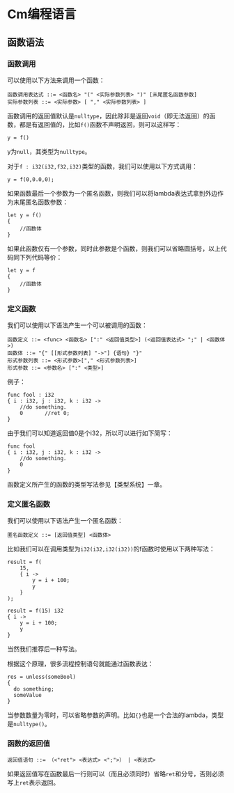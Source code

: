 # Cm编程语言

## 函数语法

### 函数调用

可以使用以下方法来调用一个函数：

```bnf
函数调用表达式 ::= <函数名> "(" <实际参数列表> ")" [末尾匿名函数参数]
实际参数列表 ::= <实际参数> [ "," <实际参数列表> ]
```

函数调用的返回值默认是`nulltype`，因此除非是返回`void`（即无法返回）的函数，都是有返回值的，比如`f()`函数不声明返回，则可以这样写：

```cm
y = f()
```

y为`null`，其类型为`nulltype`。

对于`f : i32(i32,f32,i32)`类型的函数，我们可以使用以下方式调用：

```cm
y = f(0,0.0,0);
```

如果函数最后一个参数为一个匿名函数，则我们可以将lambda表达式拿到外边作为末尾匿名函数参数：

```cm
let y = f()
{
    //函数体
}
```

如果此函数仅有一个参数，同时此参数是个函数，则我们可以省略圆括号，以上代码同下列代码等价：

```cm
let y = f
{
    //函数体
}
```

### 定义函数
我们可以使用以下语法产生一个可以被调用的函数：

```bnf
函数定义 ::= <func> <函数名> [":" <返回值类型>] (<返回值表达式> ";" | <函数体>)
函数体 ::= "{" [[形式参数列表] "->"] {语句} "}"
形式参数列表 ::= <形式参数>["," <形式参数列表>]
形式参数 ::= <参数名> [":" <类型>]
```

例子：
```cm
func fool : i32
{ i : i32, j : i32, k : i32 ->
    //do something.
    0       //ret 0;
}
```

由于我们可以知道返回值0是个i32，所以可以进行如下简写：
```cm
func fool
{ i : i32, j : i32, k : i32 ->
    //do something.
    0
}
```

函数定义所产生的函数的类型写法参见【类型系统】一章。

### 定义匿名函数

我们可以使用以下语法产生一个匿名函数：

```bnf
匿名函数定义 ::= [返回值类型] <函数体>
```

比如我们可以在调用类型为`i32(i32,i32(i32))`的f函数时使用以下两种写法：

```cm
result = f(
    15,
    { i ->
        y = i + 100;
        y
    }
);
```

```cm
result = f(15) i32
{ i ->
    y = i + 100;
    y
}
```

当然我们推荐后一种写法。

根据这个原理，很多流程控制语句就能通过函数表达：

```cm
res = unless(someBool)
{
  do something;
  someValue
}
```

当参数数量为零时，可以省略参数的声明。比如`{}`也是一个合法的lambda，类型是`nulltype()`。

### 函数的返回值

```bnf
返回值语句 ::= （<"ret"> <表达式> <";">） | <表达式>
```

如果返回值写在函数最后一行则可以（而且必须同时）省略`ret`和分号，否则必须写上`ret`表示返回。
